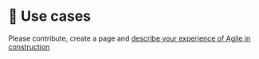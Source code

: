 # 🎢 Use cases

Please contribute, create a page and [describe your experience of Agile  in construction](agile-bim-community/contribute.md)

